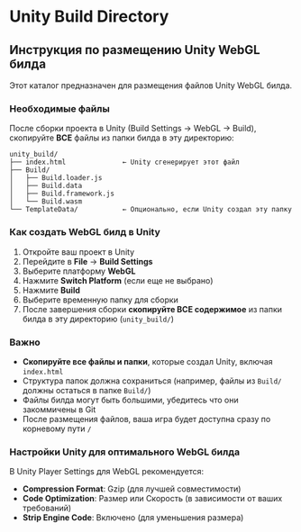 # Unity Build Directory

## Инструкция по размещению Unity WebGL билда

Этот каталог предназначен для размещения файлов Unity WebGL билда.

### Необходимые файлы

После сборки проекта в Unity (Build Settings → WebGL → Build), скопируйте **ВСЕ** файлы из папки билда в эту директорию:

```
unity_build/
├── index.html              ← Unity сгенерирует этот файл
├── Build/
│   ├── Build.loader.js
│   ├── Build.data
│   ├── Build.framework.js
│   └── Build.wasm
└── TemplateData/           ← Опционально, если Unity создал эту папку
```

### Как создать WebGL билд в Unity

1. Откройте ваш проект в Unity
2. Перейдите в **File** → **Build Settings**
3. Выберите платформу **WebGL**
4. Нажмите **Switch Platform** (если еще не выбрано)
5. Нажмите **Build**
6. Выберите временную папку для сборки
7. После завершения сборки **скопируйте ВСЕ содержимое** из папки билда в эту директорию (`unity_build/`)

### Важно

- **Скопируйте все файлы и папки**, которые создал Unity, включая `index.html`
- Структура папок должна сохраниться (например, файлы из `Build/` должны остаться в папке `Build/`)
- Файлы билда могут быть большими, убедитесь что они закоммичены в Git
- После размещения файлов, ваша игра будет доступна сразу по корневому пути `/`

### Настройки Unity для оптимального WebGL билда

В Unity Player Settings для WebGL рекомендуется:
- **Compression Format**: Gzip (для лучшей совместимости)
- **Code Optimization**: Размер или Скорость (в зависимости от ваших требований)
- **Strip Engine Code**: Включено (для уменьшения размера)



